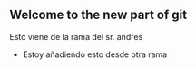 ## Welcome to the new part of git


Esto viene de la rama del sr. andres
- Estoy añadiendo esto desde otra rama